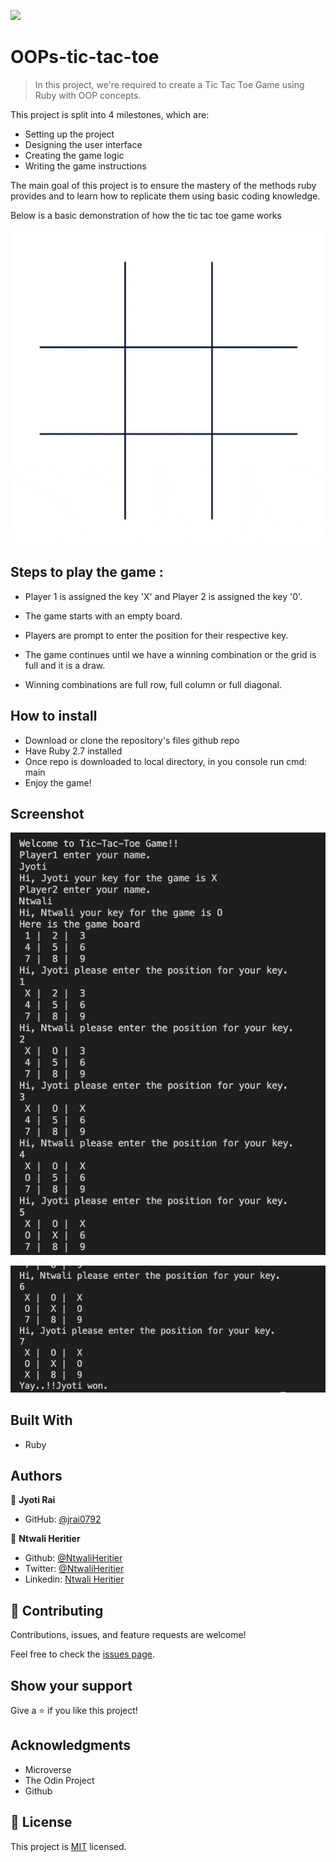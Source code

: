 ![](https://img.shields.io/badge/Microverse-blueviolet)

# OOPs-tic-tac-toe

> In this project, we're required to create a Tic Tac Toe Game using Ruby with OOP concepts.

This project is split into 4 milestones, which are:

- Setting up the project
- Designing the user interface
- Creating the game logic
- Writing the game instructions

The main goal of this project is to ensure the mastery of the methods ruby provides and to learn how to replicate them using basic coding knowledge.

Below is a basic demonstration of how the tic tac toe game works

![screenshot](./assets/gif.gif)

## Steps to play the game : 

- Player 1 is assigned the key 'X' and Player 2 is assigned the key '0'.

- The game starts with an empty board.

- Players are prompt to enter the position for their respective key.

- The game continues until we have a winning combination or the grid is full and it is a draw.

- Winning combinations are full row, full column or full diagonal.

## How to install

- Download or clone the repository's files github repo
- Have Ruby 2.7 installed
- Once repo is downloaded to local directory, in you console run cmd: main
- Enjoy the game!

## Screenshot

![screenshot](./assets/Tic-tac-toe-image1.png)

![screenshot](./assets/Tic-tac-toe-image2.png)

## Built With

- Ruby

## Authors

👤 **Jyoti Rai**

- GitHub: [@jrai0792](https://github.com/githubhandle)

👤  **Ntwali Heritier**

- Github: [@NtwaliHeritier](https://github.com/NtwaliHeritier)
- Twitter: [@NtwaliHeritier](https://twitter.com/NtwaliHeritier)
- Linkedin: [Ntwali Heritier](https://linkedin.com/in/ntwali-heritier-9950001a2)

## 🤝 Contributing

Contributions, issues, and feature requests are welcome!

Feel free to check the [issues page](issues/).

## Show your support

Give a ⭐️ if you like this project!

## Acknowledgments

- Microverse
- The Odin Project
- Github

## 📝 License

This project is [MIT](lic.url) licensed.
